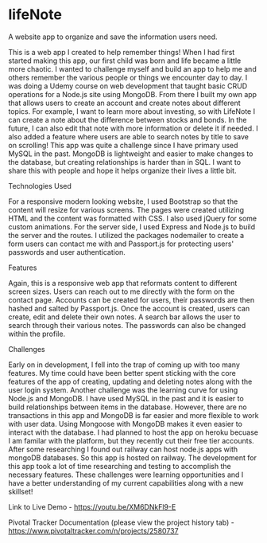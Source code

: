 # lifeNote
A website app to organize and save the information users need.

This is a web app I created to help remember things! When I had first started making this app, our first child was born and life became a little more chaotic. I wanted to challenge myself and build an app to help me and others remember the various people or things we encounter day to day. I was doing a Udemy course on web development that taught basic CRUD operations for a Node.js site using MongoDB. From there I built my own app that allows users to create an account and create notes about different topics. For example, I want to learn more about investing, so with LifeNote I can create a note about the difference between stocks and bonds. In the future, I can also edit that note with more information or delete it if needed. I also added a feature where users are able to search notes by title to save on scrolling! This app was quite a challenge since I have primary used MySQL in the past. MongoDB is lightweight and easier to make changes to the database, but creating  relationships is harder than in SQL. I want to share this with people and hope it helps organize their lives a little bit. 

Technologies Used

For a responsive modern looking website, I used Bootstrap so that the content will resize for various screens. The pages were created utilizing HTML and the content was formatted with CSS. I also used jQuery for some custom animations. For the server side, I used Express and Node.js to build the server and the routes. I utilized the packages nodemailer to create a form users can contact me with and Passport.js for protecting users' passwords and user authentication. 

Features

Again, this is a responsive web app that reformats content to different screen sizes. Users can reach out to me directly with the form on the contact page. Accounts can be created for users, their passwords are then hashed and salted by Passport.js. Once the account is created, users can create, edit and delete their own notes. A search bar allows the user to search through their various notes. The passwords can also be changed within the profile. 

Challenges

Early on in development, I fell into the trap of coming up with too many features. My time could have been better spent sticking with the core features of the app of creating, updating and deleting notes along with the user login system. Another challenge was the learning curve for using Node.js and MongoDB. I have used MySQL in the past and it is easier to build relationships between items in the database. However, there are no transactions in this app and MongoDB is far easier and more flexible to work with user data. Using Mongoose with MongoDB makes it even easier to interact with the database. I had planned to host the app on heroku becuase I am familar with the platform, but they recently cut their free tier accounts. After some researching I found out railway can host node.js apps with mongoDB databases. So this app is hosted on railway. The development for this app took a lot of time researching and testing to accomplish the necessary features. These challenges were learning opportunities and I have a better understanding of my current capabilities along with a new skillset!

Link to Live Demo - https://youtu.be/XM6DNkFl9-E 

Pivotal Tracker Documentation (please view the project history tab)  - https://www.pivotaltracker.com/n/projects/2580737
